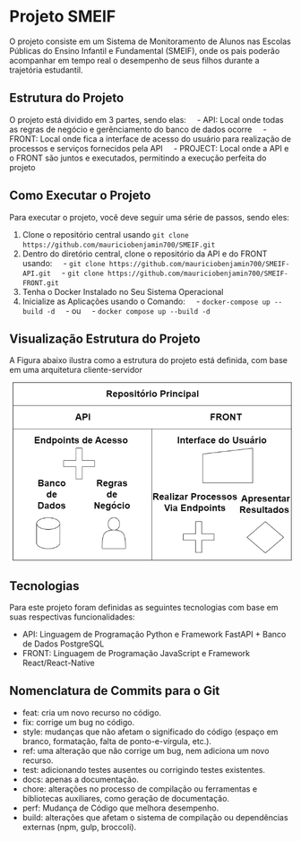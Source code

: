 # Projeto SMEIF

O projeto consiste em um Sistema de Monitoramento de Alunos nas Escolas Públicas do Ensino Infantil e Fundamental (SMEIF), onde os pais poderão acompanhar em tempo real o desempenho de seus filhos durante a trajetória estudantil.

## Estrutura do Projeto

O projeto está dividido em 3 partes, sendo elas:
    - API: Local onde todas as regras de negócio e gerênciamento do banco de dados ocorre
    - FRONT: Local onde fica a interface de acesso do usuário para realização de processos e serviços fornecidos pela API
    - PROJECT: Local onde a API e o FRONT são juntos e executados, permitindo a execução perfeita do projeto

## Como Executar o Projeto

Para executar o projeto, você deve seguir uma série de passos, sendo eles:

1. Clone o repositório central usando `git clone https://github.com/mauriciobenjamin700/SMEIF.git`
2. Dentro do diretório central, clone o repositório da API e do FRONT usando:
    - `git clone https://github.com/mauriciobenjamin700/SMEIF-API.git`
    - `git clone https://github.com/mauriciobenjamin700/SMEIF-FRONT.git`
3. Tenha o Docker Instalado no Seu Sistema Operacional
4. Inicialize as Aplicações usando o Comando:
    - `docker-compose up --build -d`
    - ou
    - `docker compose up --build -d`

## Visualização Estrutura do Projeto

A Figura abaixo ilustra como a estrutura do projeto está definida, com base em uma arquitetura cliente-servidor

![Repositório](/docs/images/repository.png)

## Tecnologias

Para este projeto foram definidas as seguintes tecnologias com base em suas respectivas funcionalidades:

- API: Linguagem de Programação Python e Framework FastAPI + Banco de Dados PostgreSQL
- FRONT: Linguagem de Programação JavaScript e Framework React/React-Native

## Nomenclatura de Commits para o Git

- feat: cria um novo recurso no código.
- fix: corrige um bug no código.
- style: mudanças que não afetam o significado do código (espaço em branco, formatação, falta de ponto-e-vírgula, etc.).
- ref: uma alteração que não corrige um bug, nem adiciona um novo recurso.
- test: adicionando testes ausentes ou corrigindo testes existentes.
- docs: apenas a documentação.
- chore: alterações no processo de compilação ou ferramentas e bibliotecas auxiliares, como geração de documentação.
- perf: Mudança de Código que melhora desempenho.
- build: alterações que afetam o sistema de compilação ou dependências externas (npm, gulp, broccoli).
